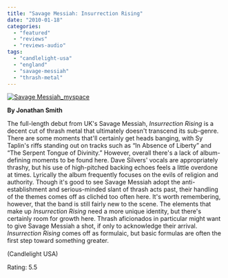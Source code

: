 ```yaml
---
title: "Savage Messiah: Insurrection Rising"
date: "2010-01-18"
categories: 
  - "featured"
  - "reviews"
  - "reviews-audio"
tags: 
  - "candlelight-usa"
  - "england"
  - "savage-messiah"
  - "thrash-metal"
---
```


[![Savage Messiah_myspace](http://www.hellbound.ca/wp-content/uploads/2010/01/Savage-Messiah_myspace-300x300.jpg "Savage Messiah_myspace")](http://www.hellbound.ca/wp-content/uploads/2010/01/Savage-Messiah_myspace.JPG)

**By Jonathan Smith**

The full-length debut from UK's Savage Messiah, _Insurrection Rising_ is a decent cut of thrash metal that ultimately doesn't transcend its sub-genre. There are some moments that'll certainly get heads banging, with Sy Taplin's riffs standing out on tracks such as “In Absence of Liberty” and “The Serpent Tongue of Divinity.” However, overall there's a lack of album-defining moments to be found here. Dave Silvers' vocals are appropriately thrashy, but his use of high-pitched backing echoes feels a little overdone at times. Lyrically the album frequently focuses on the evils of religion and authority. Though it's good to see Savage Messiah adopt the anti-establishment and serious-minded slant of thrash acts past, their handling of the themes comes off as clichéd too often here. It's worth remembering, however, that the band is still fairly new to the scene. The elements that make up _Insurrection Rising_ need a more unique identity, but there's certainly room for growth here. Thrash aficionados in particular might want to give Savage Messiah a shot, if only to acknowledge their arrival. _Insurrection Rising_ comes off as formulaic, but basic formulas are often the first step toward something greater.

(Candlelight USA)

Rating: 5.5
